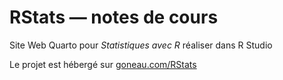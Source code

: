 # RStats — notes de cours

Site Web Quarto pour *Statistiques avec R* réaliser dans R Studio

Le projet est hébergé sur [goneau.com/RStats](goneau.com/RStats)
